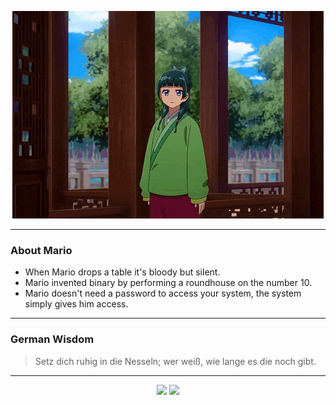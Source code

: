<p align="center">
  <img src="assets/maomao.gif" />
</p>

---

### About Mario
- When Mario drops a table it's bloody but silent.
- Mario invented binary by performing a roundhouse on the number 10.
- Mario doesn't need a password to access your system, the system simply gives him access.

---

### German Wisdom
> Setz dich ruhig in die Nesseln; wer weiß, wie lange es die noch gibt.

---

<p align="center">
  <a>
    <img height="180em" src="https://github-readme-stats-eight-theta.vercel.app/api?username=Torfkopp&show_icons=true&theme=dark&include_all_commits=true&count_private=true"/>
  </a>
  <a href="https://github.com/Torfkopp?tab=repositories">
    <img height="180em" src="https://github-readme-stats-eight-theta.vercel.app/api/top-langs/?username=torfkopp&layout=compact&theme=dark&langs_count=8&hide=java"/>
  </a>
</p>
